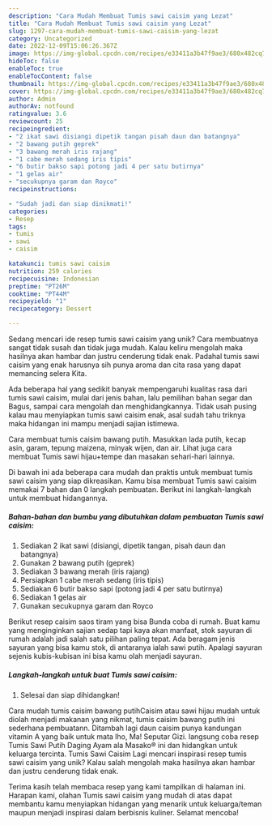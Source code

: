 ```yaml
---
description: "Cara Mudah Membuat Tumis sawi caisim yang Lezat"
title: "Cara Mudah Membuat Tumis sawi caisim yang Lezat"
slug: 1297-cara-mudah-membuat-tumis-sawi-caisim-yang-lezat
category: Uncategorized
date: 2022-12-09T15:06:26.367Z
image: https://img-global.cpcdn.com/recipes/e33411a3b47f9ae3/680x482cq70/tumis-sawi-caisim-foto-resep-utama.jpg
hideToc: false
enableToc: true
enableTocContent: false
thumbnail: https://img-global.cpcdn.com/recipes/e33411a3b47f9ae3/680x482cq70/tumis-sawi-caisim-foto-resep-utama.jpg
cover: https://img-global.cpcdn.com/recipes/e33411a3b47f9ae3/680x482cq70/tumis-sawi-caisim-foto-resep-utama.jpg
author: Admin
authorAv: notfound
ratingvalue: 3.6
reviewcount: 25
recipeingredient:
- "2 ikat sawi disiangi dipetik tangan pisah daun dan batangnya"
- "2 bawang putih geprek"
- "3 bawang merah iris rajang"
- "1 cabe merah sedang iris tipis"
- "6 butir bakso sapi potong jadi 4 per satu butirnya"
- "1 gelas air"
- "secukupnya garam dan Royco"
recipeinstructions:

- "Sudah jadi dan siap dinikmati!"
categories:
- Resep
tags:
- tumis
- sawi
- caisim

katakunci: tumis sawi caisim 
nutrition: 259 calories
recipecuisine: Indonesian
preptime: "PT26M"
cooktime: "PT44M"
recipeyield: "1"
recipecategory: Dessert

---
```





Sedang mencari ide resep tumis sawi caisim yang unik? Cara membuatnya sangat tidak susah dan tidak juga mudah. Kalau keliru mengolah maka hasilnya akan hambar dan justru cenderung tidak enak. Padahal tumis sawi caisim yang enak harusnya sih punya aroma dan cita rasa yang dapat memancing selera Kita.





Ada beberapa hal yang sedikit banyak mempengaruhi kualitas rasa dari tumis sawi caisim, mulai dari jenis bahan, lalu pemilihan bahan segar dan Bagus, sampai cara mengolah dan menghidangkannya. Tidak usah pusing kalau mau menyiapkan tumis sawi caisim enak,      asal sudah tahu triknya maka hidangan ini mampu menjadi sajian istimewa.














Cara membuat tumis caisim bawang putih. Masukkan lada putih, kecap asin, garam, tepung maizena, minyak wijen, dan air. Lihat juga cara membuat Tumis sawi hijau+tempe dan masakan sehari-hari lainnya.






Di bawah ini ada beberapa cara mudah dan praktis untuk membuat tumis sawi caisim yang siap dikreasikan. Kamu bisa membuat Tumis sawi caisim memakai 7 bahan dan 0 langkah pembuatan. Berikut ini langkah-langkah untuk membuat hidangannya.

<!--inarticleads1-->

##### Bahan-bahan dan bumbu yang dibutuhkan dalam pembuatan Tumis sawi caisim:

1. Sediakan 2 ikat sawi (disiangi, dipetik tangan, pisah daun dan batangnya)
1. Gunakan 2 bawang putih (geprek)
1. Sediakan 3 bawang merah (iris rajang)
1. Persiapkan 1 cabe merah sedang (iris tipis)
1. Sediakan 6 butir bakso sapi (potong jadi 4 per satu butirnya)
1. Sediakan 1 gelas air
1. Gunakan secukupnya garam dan Royco


Berikut resep caisim saos tiram yang bisa Bunda coba di rumah. Buat kamu yang menginginkan sajian sedap tapi kaya akan manfaat, stok sayuran di rumah adalah jadi salah satu pilihan paling tepat. Ada beragam jenis sayuran yang bisa kamu stok, di antaranya ialah sawi putih. Apalagi sayuran sejenis kubis-kubisan ini bisa kamu olah menjadi sayuran. 

<!--inarticleads2-->

##### Langkah-langkah untuk buat Tumis sawi caisim:


1. Selesai dan siap dihidangkan!

Cara mudah tumis caisim bawang putihCaisim atau sawi hijau mudah untuk diolah menjadi makanan yang nikmat, tumis caisim bawang putih ini sederhana pembuatann. Ditambah lagi daun caisim punya kandungan vitamin A yang baik untuk mata lho, Ma! Seputar Gizi. langsung coba resep Tumis Sawi Putih Daging Ayam ala Masako® ini dan hidangkan untuk keluarga tercinta. Tumis Sawi Caisim Lagi mencari inspirasi resep tumis sawi caisim yang unik? Kalau salah mengolah maka hasilnya akan hambar dan justru cenderung tidak enak. 

Terima kasih telah membaca resep yang kami tampilkan di halaman ini. Harapan kami, olahan Tumis sawi caisim yang mudah di atas dapat membantu kamu menyiapkan hidangan yang menarik untuk keluarga/teman maupun menjadi inspirasi dalam berbisnis kuliner. Selamat mencoba!
